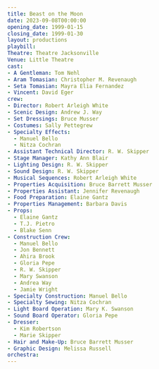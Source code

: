 ```yaml
---
title: Beast on the Moon
date: 2023-09-08T00:00:00
opening_date: 1999-01-15
closing_date: 1999-01-30
layout: productions
playbill:
Theatre: Theatre Jacksonville
Venue: Little Theatre
cast:
- A Gentleman: Tom Nehl
- Aram Tomasian: Christopher M. Revenaugh
- Seta Tomasian: Mayra Elia Fernandez
- Vincent: David Eger
crew:
- Director: Robert Arleigh White
- Scenic Design: Andrew J. Way
- Set Dressings: Bruce Musser
- Costumes: Sally Pettegrew
- Specialty Effects:
  - Manuel Bello
  - Nitza Cochran
- Assistant Technical Director: R. W. Skipper
- Stage Manager: Kathy Ann Blair
- Lighting Design: R. W. Skipper
- Sound Design: R. W. Skipper
- Musical Sequences: Robert Arleigh White
- Properties Acquisition: Bruce Barrett Musser
- Properties Assistant: Jennifer Revenaugh
- Food Preparation: Elaine Gantz
- Properties Management: Barbara Davis
- Props:
  - Elaine Gantz
  - T.J. Pietro
  - Blake Senn
- Construction Crew:
  - Manuel Bello
  - Jon Bennett
  - Ahira Brook
  - Gloria Pepe
  - R. W. Skipper
  - Mary Swanson
  - Andrea Way
  - Jamie Wright
- Specialty Construction: Manuel Bello
- Specialty Sewing: Nitza Cochran
- Light Board Operation: Mary K. Swanson
- Sound Board Operator: Gloria Pepe
- Dresser:
  - Kim Robertson
  - Marie Skipper
- Hair and Make-Up: Bruce Barrett Musser
- Graphic Design: Melissa Russell
orchestra:
---
```

